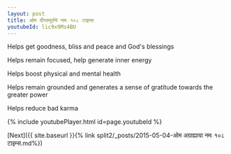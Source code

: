 ```yaml
---
layout: post
title: ओम दीप्तामूर्तये नमः १०८ टाइम्स
youtubeId: lic9x9Ms4BU
---
```

 
 
Helps get goodness, bliss and peace and God's blessings
 
Helps remain focused, help generate inner energy 
 
Helps boost physical and mental health 
 
Helps remain grounded and generates a sense of gratitude towards the greater power 
 
Helps reduce bad karma
 
 
 
 


{% include youtubePlayer.html id=page.youtubeId %}
 
[Next]({{ site.baseurl }}{% link  split2/_posts/2015-05-04-ओम अग्राह्याया नमः १०८ टाइम्स.md%})
 

